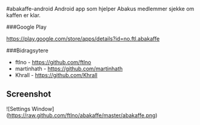 #abakaffe-android
Android app som hjelper Abakus medlemmer sjekke om kaffen er klar. 

###Google Play

https://play.google.com/store/apps/details?id=no.ftl.abakaffe

###Bidragsytere
* ftlno - https://github.com/ftlno
* martinhath - https://github.com/martinhath
* Khrall - https://github.com/Khrall

Screenshot
----------
![Settings Window]
(https://raw.github.com/ftlno/abakaffe/master/abakaffe.png)
